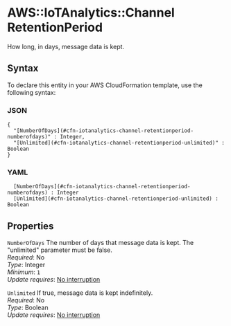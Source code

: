 # AWS::IoTAnalytics::Channel RetentionPeriod<a name="aws-properties-iotanalytics-channel-retentionperiod"></a>

How long, in days, message data is kept\.

## Syntax<a name="aws-properties-iotanalytics-channel-retentionperiod-syntax"></a>

To declare this entity in your AWS CloudFormation template, use the following syntax:

### JSON<a name="aws-properties-iotanalytics-channel-retentionperiod-syntax.json"></a>

```
{
  "[NumberOfDays](#cfn-iotanalytics-channel-retentionperiod-numberofdays)" : Integer,
  "[Unlimited](#cfn-iotanalytics-channel-retentionperiod-unlimited)" : Boolean
}
```

### YAML<a name="aws-properties-iotanalytics-channel-retentionperiod-syntax.yaml"></a>

```
﻿  [NumberOfDays](#cfn-iotanalytics-channel-retentionperiod-numberofdays) : Integer
﻿  [Unlimited](#cfn-iotanalytics-channel-retentionperiod-unlimited) : Boolean
```

## Properties<a name="aws-properties-iotanalytics-channel-retentionperiod-properties"></a>

`NumberOfDays`  <a name="cfn-iotanalytics-channel-retentionperiod-numberofdays"></a>
The number of days that message data is kept\. The "unlimited" parameter must be false\.  
*Required*: No  
*Type*: Integer  
*Minimum*: `1`  
*Update requires*: [No interruption](https://docs.aws.amazon.com/AWSCloudFormation/latest/UserGuide/using-cfn-updating-stacks-update-behaviors.html#update-no-interrupt)

`Unlimited`  <a name="cfn-iotanalytics-channel-retentionperiod-unlimited"></a>
If true, message data is kept indefinitely\.  
*Required*: No  
*Type*: Boolean  
*Update requires*: [No interruption](https://docs.aws.amazon.com/AWSCloudFormation/latest/UserGuide/using-cfn-updating-stacks-update-behaviors.html#update-no-interrupt)